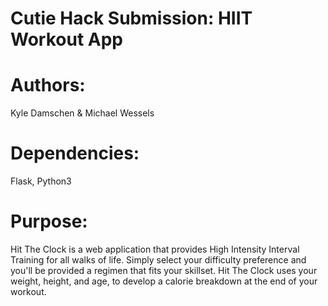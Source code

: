 # Cutie Hack Submission: HIIT Workout App

# Authors:
Kyle Damschen & Michael Wessels

# Dependencies:
Flask, Python3

# Purpose:
Hit The Clock is a web application that provides High Intensity Interval Training for all walks of life.
Simply select your difficulty preference and you'll be provided a regimen that fits your skillset.
Hit The Clock uses your weight, height, and age, to develop a calorie breakdown at the end of your workout.
